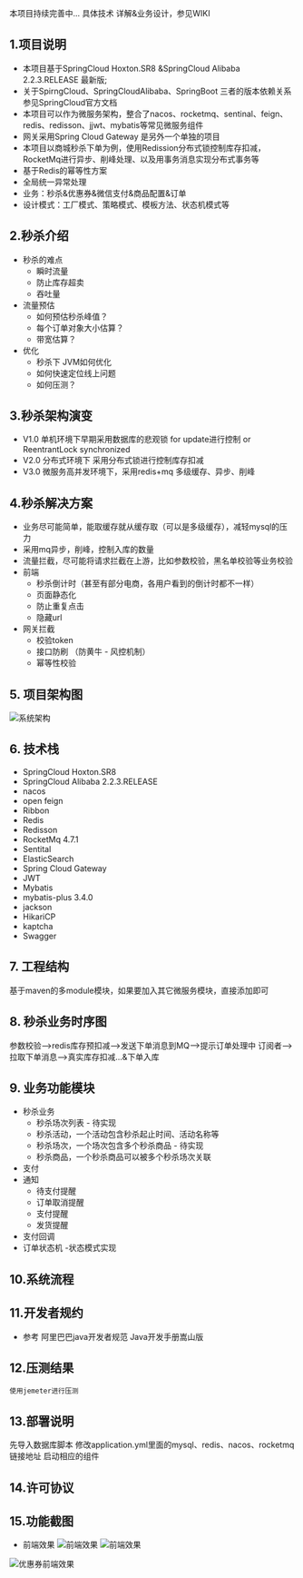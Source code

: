 本项目持续完善中... 具体技术 详解&业务设计，参见WIKI
## 1.项目说明
- 本项目基于SpringCloud Hoxton.SR8 &SpringCloud Alibaba 2.2.3.RELEASE 最新版;
- 关于SpirngCloud、SpringCloudAlibaba、SpringBoot 三者的版本依赖关系 参见SpringCloud官方文档
- 本项目可以作为微服务架构，整合了nacos、rocketmq、sentinal、feign、redis、redisson、jjwt、mybatis等常见微服务组件
- 网关采用Spring Cloud Gateway 是另外一个单独的项目 
- 本项目以商城秒杀下单为例，使用Redission分布式锁控制库存扣减，RocketMq进行异步、削峰处理、以及用事务消息实现分布式事务等
- 基于Redis的幂等性方案
- 全局统一异常处理
- 业务：秒杀&优惠券&微信支付&商品配置&订单
- 设计模式：工厂模式、策略模式、模板方法、状态机模式等

## 2.秒杀介绍
- 秒杀的难点
  - 瞬时流量
  - 防止库存超卖
  - 吞吐量
- 流量预估
  - 如何预估秒杀峰值？
  - 每个订单对象大小估算？
  - 带宽估算？
- 优化
  - 秒杀下 JVM如何优化
  - 如何快速定位线上问题
  - 如何压测？
  
## 3.秒杀架构演变
- V1.0 单机环境下早期采用数据库的悲观锁 for update进行控制 or ReentrantLock synchronized
- V2.0 分布式环境下 采用分布式锁进行控制库存扣减
- V3.0 微服务高并发环境下，采用redis+mq 多级缓存、异步、削峰

## 4.秒杀解决方案  
- 业务尽可能简单，能取缓存就从缓存取（可以是多级缓存），减轻mysql的压力
- 采用mq异步，削峰，控制入库的数量
- 流量拦截，尽可能将请求拦截在上游，比如参数校验，黑名单校验等业务校验
- 前端
  - 秒杀倒计时（甚至有部分电商，各用户看到的倒计时都不一样）
  - 页面静态化
  - 防止重复点击
  - 隐藏url
- 网关拦截
  - 校验token 
  - 接口防刷 （防黄牛 - 风控机制）
  - 幂等性校验

## 5. 项目架构图
![系统架构](https://cdn.fanguwan.com/github/%E5%BE%AE%E6%9C%8D%E5%8A%A1%E6%9E%B6%E6%9E%84%E5%9B%BE-%E7%A7%92%E6%9D%80.png "架构图")

## 6. 技术栈
- SpringCloud Hoxton.SR8
- SpringCloud Alibaba 2.2.3.RELEASE
- nacos
- open feign
- Ribbon
- Redis
- Redisson
- RocketMq 4.7.1
- Sentital
- ElasticSearch
- Spring Cloud Gateway
- JWT
- Mybatis
- mybatis-plus 3.4.0
- jackson
- HikariCP
- kaptcha
- Swagger

## 7. 工程结构
  基于maven的多module模块，如果要加入其它微服务模块，直接添加即可
## 8. 秒杀业务时序图
   参数校验-->redis库存预扣减-->发送下单消息到MQ-->提示订单处理中
   订阅者-->拉取下单消息-->真实库存扣减…&下单入库

## 9. 业务功能模块
- 秒杀业务
  - 秒杀场次列表 - 待实现
  - 秒杀活动，一个活动包含秒杀起止时间、活动名称等 
  - 秒杀场次，一个场次包含多个秒杀商品 - 待实现
  - 秒杀商品，一个秒杀商品可以被多个秒杀场次关联
- 支付
- 通知
  - 待支付提醒
  - 订单取消提醒
  - 支付提醒
  - 发货提醒
- 支付回调
- 订单状态机 -状态模式实现

## 10.系统流程

## 11.开发者规约
- 参考 阿里巴巴java开发者规范 Java开发手册嵩山版

## 12.压测结果
    使用jemeter进行压测
## 13.部署说明
  先导入数据库脚本
  修改application.yml里面的mysql、redis、nacos、rocketmq链接地址
  启动相应的组件

## 14.许可协议

## 15.功能截图

- 前端效果
![前端效果](https://cdn.fanguwan.com/github/%E7%A7%92%E6%9D%80%E5%89%8D%E7%AB%AF.png "前端效果-秒杀商品列表")
![前端效果](https://cdn.fanguwan.com/github/%E7%A7%92%E6%9D%80%E5%89%8D%E7%AB%AF2.png "秒杀详情页")



![优惠券前端效果](https://cdn.fanguwan.com/github/%E4%BC%98%E6%83%A0%E5%88%B8%E9%A6%96%E9%A1%B5.png "优惠券前端")
